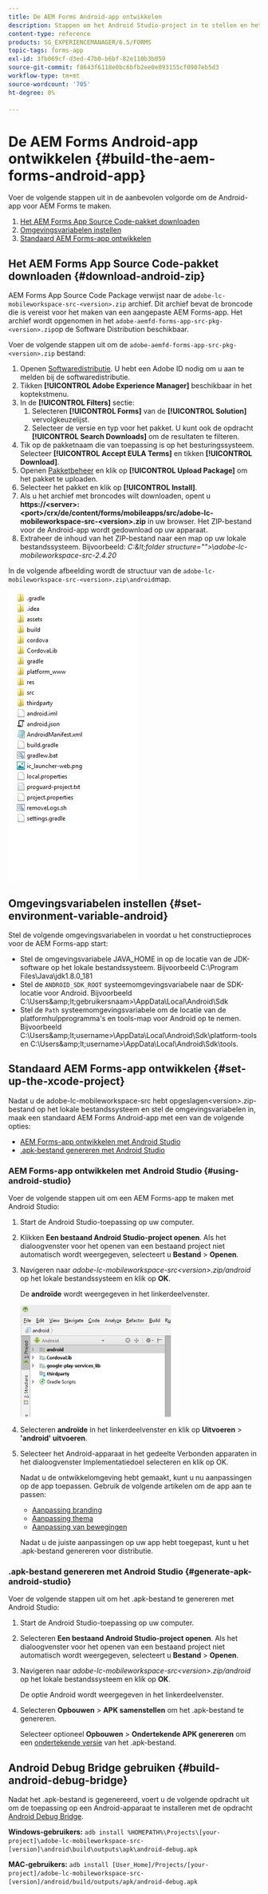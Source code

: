 ```yaml
---
title: De AEM Forms Android-app ontwikkelen
description: Stappen om het Android Studio-project in te stellen en het .apk-bestand voor de AEM Forms-app voor Android te maken
content-type: reference
products: SG_EXPERIENCEMANAGER/6.5/FORMS
topic-tags: forms-app
exl-id: 3fb069cf-d3ed-47b0-b6bf-82e110b3b059
source-git-commit: f8643f6118e0bc6bfb2ee0e093155cf0907eb5d3
workflow-type: tm+mt
source-wordcount: '705'
ht-degree: 0%

---
```


# De AEM Forms Android-app ontwikkelen {#build-the-aem-forms-android-app}

Voer de volgende stappen uit in de aanbevolen volgorde om de Android-app voor AEM Forms te maken.

1. [Het AEM Forms App Source Code-pakket downloaden](#download-android-zip)
1. [Omgevingsvariabelen instellen](#set-environment-variable-android)
1. [Standaard AEM Forms-app ontwikkelen](#set-up-the-xcode-project)

## Het AEM Forms App Source Code-pakket downloaden {#download-android-zip}

AEM Forms App Source Code Package verwijst naar de `adobe-lc-mobileworkspace-src-<version>.zip` archief. Dit archief bevat de broncode die is vereist voor het maken van een aangepaste AEM Forms-app. Het archief wordt opgenomen in het `adobe-aemfd-forms-app-src-pkg-<version>.zip`op de Software Distribution beschikbaar.

Voer de volgende stappen uit om de `adobe-aemfd-forms-app-src-pkg-<version>.zip` bestand:

1. Openen [Softwaredistributie](https://experience.adobe.com/downloads). U hebt een Adobe ID nodig om u aan te melden bij de softwaredistributie.
1. Tikken **[!UICONTROL Adobe Experience Manager]** beschikbaar in het koptekstmenu.
1. In de **[!UICONTROL Filters]** sectie:
   1. Selecteren **[!UICONTROL Forms]** van de **[!UICONTROL Solution]** vervolgkeuzelijst.
   2. Selecteer de versie en typ voor het pakket. U kunt ook de opdracht **[!UICONTROL Search Downloads]** om de resultaten te filteren.
1. Tik op de pakketnaam die van toepassing is op het besturingssysteem. Selecteer **[!UICONTROL Accept EULA Terms]** en tikken **[!UICONTROL Download]**.
1. Openen [Pakketbeheer](https://experienceleague.adobe.com/docs/experience-manager-65/administering/contentmanagement/package-manager.html)  en klik op **[!UICONTROL Upload Package]** om het pakket te uploaden.
1. Selecteer het pakket en klik op **[!UICONTROL Install]**.
1. Als u het archief met broncodes wilt downloaden, opent u **https://&lt;server>:&lt;port>/crx/de/content/forms/mobileapps/src/adobe-lc-mobileworkspace-src-&lt;version>.zip** in uw browser. Het ZIP-bestand voor de Android-app wordt gedownload op uw apparaat.
1. Extraheer de inhoud van het ZIP-bestand naar een map op uw lokale bestandssysteem. Bijvoorbeeld: *C:\&lt;folder structure=&quot;&quot;>\adobe-lc-mobileworkspace-src-2.4.20*

In de volgende afbeelding wordt de structuur van de `adobe-lc-mobileworkspace-src-<version>.zip\android`map.

![zip_android_folder_structure](assets/zip_android_folder_structure.png)

## Omgevingsvariabelen instellen {#set-environment-variable-android}

Stel de volgende omgevingsvariabelen in voordat u het constructieproces voor de AEM Forms-app start:

* Stel de omgevingsvariabele JAVA_HOME in op de locatie van de JDK-software op het lokale bestandssysteem. Bijvoorbeeld C:\Program Files\Java\jdk1.8.0_181
* Stel de `ANDROID_SDK_ROOT` systeemomgevingsvariabele naar de SDK-locatie voor Android. Bijvoorbeeld C:\Users\&amp;lt;gebruikersnaam>\AppData\Local\Android\Sdk
* Stel de `Path` systeemomgevingsvariabele om de locatie van de platformhulpprogramma&#39;s en tools-map voor Android op te nemen. Bijvoorbeeld C:\Users\&amp;lt;username>\AppData\Local\Android\Sdk\platform-tools en C:\Users\&amp;lt;username>\AppData\Local\Android\Sdk\tools.

## Standaard AEM Forms-app ontwikkelen {#set-up-the-xcode-project}

Nadat u de adobe-lc-mobileworkspace-src hebt opgeslagen&lt;version>.zip-bestand op het lokale bestandssysteem en stel de omgevingsvariabelen in, maak een standaard AEM Forms Android-app met een van de volgende opties:

* [AEM Forms-app ontwikkelen met Android Studio](#using-android-studio)
* [.apk-bestand genereren met Android Studio](#generate-apk-android-studio)

### AEM Forms-app ontwikkelen met Android Studio {#using-android-studio}

Voer de volgende stappen uit om een AEM Forms-app te maken met Android Studio:

1. Start de Android Studio-toepassing op uw computer.
1. Klikken **Een bestaand Android Studio-project openen**. Als het dialoogvenster voor het openen van een bestaand project niet automatisch wordt weergegeven, selecteert u **Bestand** > **Openen**.
1. Navigeren naar *adobe-lc-mobileworkspace-src&lt;version>.zip/android* op het lokale bestandssysteem en klik op **OK**.

   De **androïde** wordt weergegeven in het linkerdeelvenster.

   ![android_folder_studio](assets/android_folder_studio.png)

1. Selecteren **androïde** in het linkerdeelvenster en klik op **Uitvoeren** > **&#39;android&#39; uitvoeren**.
1. Selecteer het Android-apparaat in het gedeelte Verbonden apparaten in het dialoogvenster Implementatiedoel selecteren en klik op OK.

   Nadat u de ontwikkelomgeving hebt gemaakt, kunt u nu aanpassingen op de app toepassen. Gebruik de volgende artikelen om de app aan te passen:

   * [Aanpassing branding](/help/forms/using/branding-customization.md)
   * [Aanpassing thema](/help/forms/using/theme-customization.md)
   * [Aanpassing van bewegingen](/help/forms/using/gesture-customization.md)

   Nadat u de juiste aanpassingen op uw app hebt toegepast, kunt u het .apk-bestand genereren voor distributie.

### .apk-bestand genereren met Android Studio {#generate-apk-android-studio}

Voer de volgende stappen uit om het .apk-bestand te genereren met Android Studio:

1. Start de Android Studio-toepassing op uw computer.
1. Selecteren **Een bestaand Android Studio-project openen**. Als het dialoogvenster voor het openen van een bestaand project niet automatisch wordt weergegeven, selecteert u **Bestand** > **Openen**.
1. Navigeren naar *adobe-lc-mobileworkspace-src&lt;version>.zip/android* op het lokale bestandssysteem en klik op **OK**.

   De optie Android wordt weergegeven in het linkerdeelvenster.

1. Selecteren **Opbouwen** > **APK samenstellen** om het .apk-bestand te genereren.

   Selecteer optioneel **Opbouwen** > **Ondertekende APK genereren** om een [ondertekende versie](https://developer.android.com/studio/publish/app-signing) van het .apk-bestand.

## Android Debug Bridge gebruiken {#build-android-debug-bridge}

Nadat het .apk-bestand is gegenereerd, voert u de volgende opdracht uit om de toepassing op een Android-apparaat te installeren met de opdracht [Android Debug Bridge](https://developer.android.com/tools/adb).

**Windows-gebruikers:** `adb install %HOMEPATH%\Projects\[your-project]\adobe-lc-mobileworkspace-src-[version]\android\build\outputs\apk\android-debug.apk`

**MAC-gebruikers:** `adb install [User_Home]/Projects/[your-project]/adobe-lc-mobileworkspace-src-[version]/android/build/outputs/apk/android-debug.apk`
